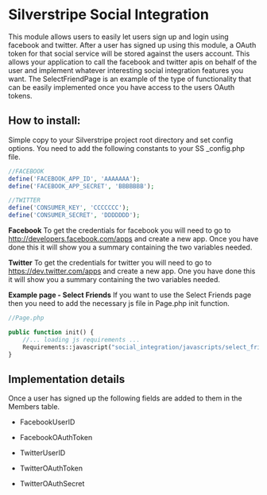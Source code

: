 # Silverstripe Social Integration

This module allows users to easily let users sign up and login using facebook and twitter. After a user has signed up using this module, a OAuth token for that social service will be stored against the users account. This allows your application to call the facebook and twitter apis on behalf of the user and implement whatever interesting social integration features you want. The SelectFriendPage is an example of the type of functionality that can be easily implemented once you have access to the users OAuth tokens.

## How to install:

Simple copy to your Silverstripe project root directory and set config options. You need to add the following constants to your SS _config.php file.

```php
//FACEBOOK
define('FACEBOOK_APP_ID', 'AAAAAAA');
define('FACEBOOK_APP_SECRET', 'BBBBBBB');

//TWITTER
define('CONSUMER_KEY', 'CCCCCCC');
define('CONSUMER_SECRET', 'DDDDDDD');
```

**Facebook**
To get the credentials for facebook you will need to go to http://developers.facebook.com/apps and create a new app. Once you have done this it will show you a summary containing the two variables needed.

**Twitter**
To get the credentials for twitter you will need to go to https://dev.twitter.com/apps and create a new app. One you have done this it will show you a summary containing the two variables needed.

**Example page - Select Friends**
If you want to use the Select Friends page then you need to add the necessary js file in Page.php init function.

```php
//Page.php

public function init() {
	//... loading js requirements ...
	Requirements::javascript("social_integration/javascripts/select_friends.js");
}
```

## Implementation details

Once a user has signed up the following fields are added to them in the Members table.

* FacebookUserID

* FacebookOAuthToken

* TwitterUserID

* TwitterOAuthToken

* TwitterOAuthSecret